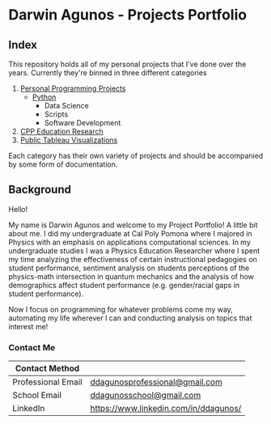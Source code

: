 # Darwin Agunos - Projects Portfolio

## Index

This repository holds all of my personal projects that I've done over the years. Currently they're binned in three different categories

1. [Personal Programming Projects](https://github.com/darwin-a/PersonalProjects/tree/master/Personal%20Programming%20Projects)
    - [Python](https://github.com/darwin-a/PersonalProjects/tree/master/Personal%20Programming%20Projects/Python)
      - Data Science
      - Scripts
      - Software Development
2. [CPP Education Research](https://github.com/darwin-a/PersonalProjects/tree/master/Physics%20Education%20Research)
3. [Public Tableau Visualizations](https://github.com/darwin-a/PersonalProjects/tree/master/Tableau%20Public%20Visualizations)

Each category has their own variety of projects and should be accompanied by some form of documentation. 

## Background

Hello! 

My name is Darwin Agunos and welcome to my Project Portfolio! A little bit about me. I did my undergraduate at Cal Poly Pomona where I majored in Physics with an emphasis on applications computational sciences. In my undergraduate studies I was a Physics Education Researcher where I spent my time analyzing the effectiveness of certain instructional pedagogies on student performance, sentiment analysis on students perceptions of the physics-math intersection in quantum mechanics and the analysis of how demographics affect student performance (e.g. gender/racial gaps in student performance). 

Now I focus on programming for whatever problems come my way, automating my life wherever I can and conducting analysis on topics that interest me!

### Contact Me

| Contact Method |  |
| --- | --- |
| Professional Email | ddagunosprofessional@gmail.com |
| School Email | ddagunosschool@gmail.com |
| LinkedIn | https://www.linkedin.com/in/ddagunos/ |
